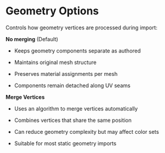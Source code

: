 # Geometry Options

Controls how geometry vertices are processed during import:

**No merging** (Default)

- Keeps geometry components separate as authored

- Maintains original mesh structure

- Preserves material assignments per mesh

- Components remain detached along UV seams

**Merge Vertices**

- Uses an algorithm to merge vertices automatically

- Combines vertices that share the same position

- Can reduce geometry complexity but may affect color sets

- Suitable for most static geometry imports